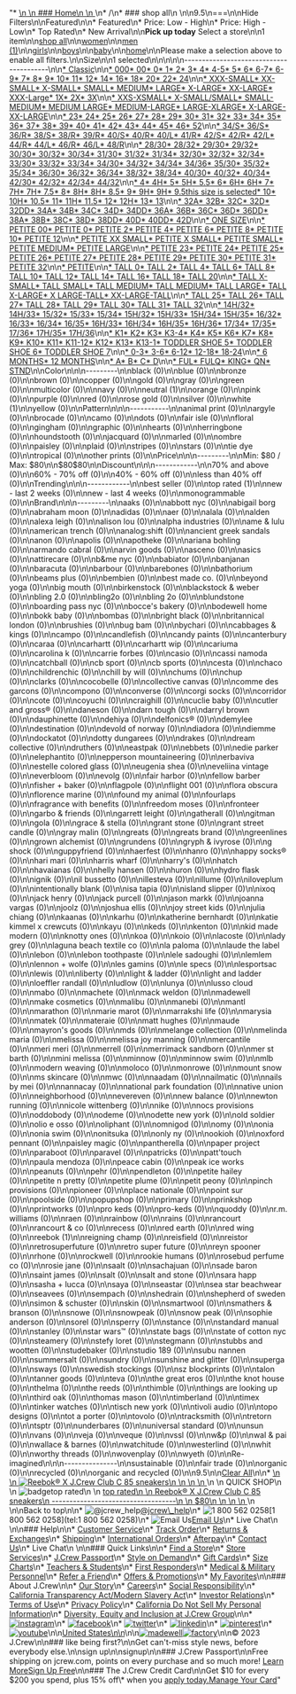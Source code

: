 "*   [\n    \n    ### Home\n    \n    ](/)\n*   /\n*   ### shop all\n    \n\n9.5\n===\n\nHide Filters\n\nFeatured\n\n*   Featured\n*   Price: Low - High\n*   Price: High - Low\n*   Top Rated\n*   New Arrival\n\n**Pick up today** Select a store\n\n1 item\n\n[shop all](/all/?crawl=no)\n\n[women](/all/womens?crawl=no)\n\n[men (1)](/all/mens?crawl=no)\n\n[girls](/all/girls?crawl=no)\n\n[boys](/all/boys?crawl=no)\n\n[baby](/all/baby?crawl=no)\n\n[home](/all/home?crawl=no)\n\nPlease make a selection above to enable all filters.\n\nSize\n\n1 selected[](/all/?crawl=no)\n\n\n\n\n----------------------------------------\n\n[*   Classic](/all/?crawl=no&fit=Classic&size=9.5)\n\n[*   000](/all/?crawl=no&size=000,9.5)[*   00](/all/?crawl=no&size=00,9.5)[*   0](/all/?crawl=no&size=0,9.5)[*   1](/all/?crawl=no&size=1,9.5)[*   2](/all/?crawl=no&size=2,9.5)[*   3](/all/?crawl=no&size=3,9.5)[*   4](/all/?crawl=no&size=4,9.5)[*   4-5](/all/?crawl=no&size=4-5,9.5)[*   5](/all/?crawl=no&size=5,9.5)[*   6](/all/?crawl=no&size=6,9.5)[*   6-7](/all/?crawl=no&size=6-7,9.5)[*   6-9](/all/?crawl=no&size=6-9,9.5)[*   7](/all/?crawl=no&size=7,9.5)[*   8](/all/?crawl=no&size=8,9.5)[*   9](/all/?crawl=no&size=9,9.5)[*   10](/all/?crawl=no&size=10,9.5)[*   11](/all/?crawl=no&size=11,9.5)[*   12](/all/?crawl=no&size=12,9.5)[*   14](/all/?crawl=no&size=14,9.5)[*   16](/all/?crawl=no&size=16,9.5)[*   18](/all/?crawl=no&size=18,9.5)[*   20](/all/?crawl=no&size=20,9.5)[*   22](/all/?crawl=no&size=22,9.5)[*   24](/all/?crawl=no&size=24,9.5)\n\n[*   XXX-SMALL](/all/?crawl=no&size=9.5,XXX-SMALL)[*   XX-SMALL](/all/?crawl=no&size=9.5,XX-SMALL)[*   X-SMALL](/all/?crawl=no&size=9.5,X-SMALL)[*   SMALL](/all/?crawl=no&size=9.5,SMALL)[*   MEDIUM](/all/?crawl=no&size=9.5,MEDIUM)[*   LARGE](/all/?crawl=no&size=9.5,LARGE)[*   X-LARGE](/all/?crawl=no&size=9.5,X-LARGE)[*   XX-LARGE](/all/?crawl=no&size=9.5,XX-LARGE)[*   XXX-Large](/all/?crawl=no&size=9.5,XXXL)[*   1X](/all/?crawl=no&size=1X,9.5)[*   2X](/all/?crawl=no&size=2X,9.5)[*   3X](/all/?crawl=no&size=3X,9.5)\n\n[*   XXS-XSMALL](/all/?crawl=no&size=9.5,XXS-XSMALL)[*   X-SMALL/SMALL](/all/?crawl=no&size=9.5,X-SMALL%2FSMALL)[*   SMALL-MEDIUM](/all/?crawl=no&size=9.5,SMALL-MEDIUM)[*   MEDIUM LARGE](/all/?crawl=no&size=9.5,MEDIUM%20LARGE)[*   MEDIUM-LARGE](/all/?crawl=no&size=9.5,MEDIUM-LARGE)[*   LARGE-XLARGE](/all/?crawl=no&size=9.5,LARGE-XLARGE)[*   X-LARGE-XX-LARGE](/all/?crawl=no&size=9.5,X-LARGE-XX-LARGE)\n\n[*   23](/all/?crawl=no&size=23,9.5)[*   24](/all/?crawl=no&size=24G,9.5)[*   25](/all/?crawl=no&size=25,9.5)[*   26](/all/?crawl=no&size=26,9.5)[*   27](/all/?crawl=no&size=27,9.5)[*   28](/all/?crawl=no&size=28,9.5)[*   29](/all/?crawl=no&size=29,9.5)[*   30](/all/?crawl=no&size=30,9.5)[*   31](/all/?crawl=no&size=31,9.5)[*   32](/all/?crawl=no&size=32,9.5)[*   33](/all/?crawl=no&size=33,9.5)[*   34](/all/?crawl=no&size=34,9.5)[*   35](/all/?crawl=no&size=35,9.5)[*   36](/all/?crawl=no&size=36,9.5)[*   37](/all/?crawl=no&size=37,9.5)[*   38](/all/?crawl=no&size=38,9.5)[*   39](/all/?crawl=no&size=39,9.5)[*   40](/all/?crawl=no&size=40,9.5)[*   41](/all/?crawl=no&size=41,9.5)[*   42](/all/?crawl=no&size=42,9.5)[*   43](/all/?crawl=no&size=43,9.5)[*   44](/all/?crawl=no&size=44,9.5)[*   45](/all/?crawl=no&size=45,9.5)[*   46](/all/?crawl=no&size=46,9.5)[*   52](/all/?crawl=no&size=52,9.5)\n\n[*   34/S](/all/?crawl=no&size=34%2FS,9.5)[*   36/S](/all/?crawl=no&size=36%2FS,9.5)[*   36/R](/all/?crawl=no&size=36%2FR,9.5)[*   38/S](/all/?crawl=no&size=38%2FS,9.5)[*   38/R](/all/?crawl=no&size=38%2FR,9.5)[*   39/R](/all/?crawl=no&size=39%2FR,9.5)[*   40/S](/all/?crawl=no&size=40%2FS,9.5)[*   40/R](/all/?crawl=no&size=40%2FR,9.5)[*   40/L](/all/?crawl=no&size=40%2FL,9.5)[*   41/R](/all/?crawl=no&size=41%2FR,9.5)[*   42/S](/all/?crawl=no&size=42%2FS,9.5)[*   42/R](/all/?crawl=no&size=42%2FR,9.5)[*   42/L](/all/?crawl=no&size=42%2FL,9.5)[*   44/R](/all/?crawl=no&size=44%2FR,9.5)[*   44/L](/all/?crawl=no&size=44%2FL,9.5)[*   46/R](/all/?crawl=no&size=46%2FR,9.5)[*   46/L](/all/?crawl=no&size=46%2FL,9.5)[*   48/R](/all/?crawl=no&size=48%2FR,9.5)\n\n[*   28/30](/all/?crawl=no&size=28%2F30,9.5)[*   28/32](/all/?crawl=no&size=28%2F32,9.5)[*   29/30](/all/?crawl=no&size=29%2F30,9.5)[*   29/32](/all/?crawl=no&size=29%2F32,9.5)[*   30/30](/all/?crawl=no&size=30%2F30,9.5)[*   30/32](/all/?crawl=no&size=30%2F32,9.5)[*   30/34](/all/?crawl=no&size=30%2F34,9.5)[*   31/30](/all/?crawl=no&size=31%2F30,9.5)[*   31/32](/all/?crawl=no&size=31%2F32,9.5)[*   31/34](/all/?crawl=no&size=31%2F34,9.5)[*   32/30](/all/?crawl=no&size=32%2F30,9.5)[*   32/32](/all/?crawl=no&size=32%2F32,9.5)[*   32/34](/all/?crawl=no&size=32%2F34,9.5)[*   33/30](/all/?crawl=no&size=33%2F30,9.5)[*   33/32](/all/?crawl=no&size=33%2F32,9.5)[*   33/34](/all/?crawl=no&size=33%2F34,9.5)[*   34/30](/all/?crawl=no&size=34%2F30,9.5)[*   34/32](/all/?crawl=no&size=34%2F32,9.5)[*   34/34](/all/?crawl=no&size=34%2F34,9.5)[*   34/36](/all/?crawl=no&size=34%2F36,9.5)[*   35/30](/all/?crawl=no&size=35%2F30,9.5)[*   35/32](/all/?crawl=no&size=35%2F32,9.5)[*   35/34](/all/?crawl=no&size=35%2F34,9.5)[*   36/30](/all/?crawl=no&size=36%2F30,9.5)[*   36/32](/all/?crawl=no&size=36%2F32,9.5)[*   36/34](/all/?crawl=no&size=36%2F34,9.5)[*   38/32](/all/?crawl=no&size=38%2F32,9.5)[*   38/34](/all/?crawl=no&size=38%2F34,9.5)[*   40/30](/all/?crawl=no&size=40%2F30,9.5)[*   40/32](/all/?crawl=no&size=40%2F32,9.5)[*   40/34](/all/?crawl=no&size=40%2F34,9.5)[*   42/30](/all/?crawl=no&size=42%2F30,9.5)[*   42/32](/all/?crawl=no&size=42%2F32,9.5)[*   42/34](/all/?crawl=no&size=42%2F34,9.5)[*   44/32](/all/?crawl=no&size=44%2F32,9.5)\n\n[*   4](/all/?crawl=no&size=4%20MEDIUM,9.5)[*   4H](/all/?crawl=no&size=4H%20MEDIUM,9.5)[*   5](/all/?crawl=no&size=5%20MEDIUM,9.5)[*   5H](/all/?crawl=no&size=5H%20MEDIUM,9.5)[*   5.5](/all/?crawl=no&size=5.5,9.5)[*   6](/all/?crawl=no&size=6%20MEDIUM,9.5)[*   6H](/all/?crawl=no&size=6H,9.5)[*   6H](/all/?crawl=no&size=6H%20MEDIUM,9.5)[*   7](/all/?crawl=no&size=7%20MEDIUM,9.5)[*   7H](/all/?crawl=no&size=7H%20MEDIUM,9.5)[*   7H](/all/?crawl=no&size=7H,9.5)[*   7.5](/all/?crawl=no&size=7.5,9.5)[*   8](/all/?crawl=no&size=8%20MEDIUM,9.5)[*   8H](/all/?crawl=no&size=8H%20MEDIUM,9.5)[*   8H](/all/?crawl=no&size=8H,9.5)[*   8.5](/all/?crawl=no&size=8.5,9.5)[*   9](/all/?crawl=no&size=9%20MEDIUM,9.5)[*   9H](/all/?crawl=no&size=9.5,9H%20MEDIUM)[*   9H](/all/?crawl=no&size=9.5,9H)[*   9.5this size is selected](/all/?crawl=no)[*   10](/all/?crawl=no&size=10%20MEDIUM,9.5)[*   10H](/all/?crawl=no&size=10H%20MEDIUM,9.5)[*   10.5](/all/?crawl=no&size=10.5,9.5)[*   11](/all/?crawl=no&size=11%20MEDIUM,9.5)[*   11H](/all/?crawl=no&size=11H%20MEDIUM,9.5)[*   11.5](/all/?crawl=no&size=11.5,9.5)[*   12](/all/?crawl=no&size=12%20MEDIUM,9.5)[*   12H](/all/?crawl=no&size=12H%20MEDIUM,9.5)[*   13](/all/?crawl=no&size=13,9.5)[*   13](/all/?crawl=no&size=13%20MEDIUM,9.5)\n\n[*   32A](/all/?crawl=no&size=32A,9.5)[*   32B](/all/?crawl=no&size=32B,9.5)[*   32C](/all/?crawl=no&size=32C,9.5)[*   32D](/all/?crawl=no&size=32D,9.5)[*   32DD](/all/?crawl=no&size=32DD,9.5)[*   34A](/all/?crawl=no&size=34A,9.5)[*   34B](/all/?crawl=no&size=34B,9.5)[*   34C](/all/?crawl=no&size=34C,9.5)[*   34D](/all/?crawl=no&size=34D,9.5)[*   34DD](/all/?crawl=no&size=34DD,9.5)[*   36A](/all/?crawl=no&size=36A,9.5)[*   36B](/all/?crawl=no&size=36B,9.5)[*   36C](/all/?crawl=no&size=36C,9.5)[*   36D](/all/?crawl=no&size=36D,9.5)[*   36DD](/all/?crawl=no&size=36DD,9.5)[*   38A](/all/?crawl=no&size=38A,9.5)[*   38B](/all/?crawl=no&size=38B,9.5)[*   38C](/all/?crawl=no&size=38C,9.5)[*   38D](/all/?crawl=no&size=38D,9.5)[*   38DD](/all/?crawl=no&size=38DD,9.5)[*   40D](/all/?crawl=no&size=40D,9.5)[*   40DD](/all/?crawl=no&size=40DD,9.5)[*   42D](/all/?crawl=no&size=42D,9.5)\n\n[*   ONE SIZE](/all/?crawl=no&size=9.5,ONE%20SIZE)\n\n[*   PETITE 00](/all/?crawl=no&size=9.5,PETITE%2000)[*   PETITE 0](/all/?crawl=no&size=9.5,PETITE%200)[*   PETITE 2](/all/?crawl=no&size=9.5,PETITE%202)[*   PETITE 4](/all/?crawl=no&size=9.5,PETITE%204)[*   PETITE 6](/all/?crawl=no&size=9.5,PETITE%206)[*   PETITE 8](/all/?crawl=no&size=9.5,PETITE%208)[*   PETITE 10](/all/?crawl=no&size=9.5,PETITE%2010)[*   PETITE 12](/all/?crawl=no&size=9.5,PETITE%2012)\n\n[*   PETITE XX SMALL](/all/?crawl=no&size=9.5,PETITE%20XX%20SMALL)[*   PETITE X SMALL](/all/?crawl=no&size=9.5,PETITE%20X%20SMALL)[*   PETITE SMALL](/all/?crawl=no&size=9.5,PETITE%20SMALL)[*   PETITE MEDIUM](/all/?crawl=no&size=9.5,PETITE%20MEDIUM)[*   PETITE LARGE](/all/?crawl=no&size=9.5,PETITE%20LARGE)\n\n[*   PETITE 23](/all/?crawl=no&size=9.5,PETITE%2023)[*   PETITE 24](/all/?crawl=no&size=9.5,PETITE%2024)[*   PETITE 25](/all/?crawl=no&size=9.5,PETITE%2025)[*   PETITE 26](/all/?crawl=no&size=9.5,PETITE%2026)[*   PETITE 27](/all/?crawl=no&size=9.5,PETITE%2027)[*   PETITE 28](/all/?crawl=no&size=9.5,PETITE%2028)[*   PETITE 29](/all/?crawl=no&size=9.5,PETITE%2029)[*   PETITE 30](/all/?crawl=no&size=9.5,PETITE%2030)[*   PETITE 31](/all/?crawl=no&size=9.5,PETITE%2031)[*   PETITE 32](/all/?crawl=no&size=9.5,PETITE%2032)\n\n[*   PETITE](/all/?crawl=no&size=9.5,PETITE)\n\n[*   TALL 0](/all/?crawl=no&size=9.5,TALL%20SIZE%200)[*   TALL 2](/all/?crawl=no&size=9.5,TALL%202)[*   TALL 4](/all/?crawl=no&size=9.5,TALL%204)[*   TALL 6](/all/?crawl=no&size=9.5,TALL%206)[*   TALL 8](/all/?crawl=no&size=9.5,TALL%208)[*   TALL 10](/all/?crawl=no&size=9.5,TALL%2010)[*   TALL 12](/all/?crawl=no&size=9.5,TALL%2012)[*   TALL 14](/all/?crawl=no&size=9.5,TALL%2014)[*   TALL 16](/all/?crawl=no&size=9.5,TALL%2016)[*   TALL 18](/all/?crawl=no&size=9.5,TALL%2018)[*   TALL 20](/all/?crawl=no&size=9.5,TALL%2020)\n\n[*   TALL X-SMALL](/all/?crawl=no&size=9.5,TALL%20X-SMALL)[*   TALL SMALL](/all/?crawl=no&size=9.5,TALL%20SMALL)[*   TALL MEDIUM](/all/?crawl=no&size=9.5,TALL%20MEDIUM)[*   TALL MEDIUM](/all/?crawl=no&size=9.5,TALL%20SIZE%20MEDIUM)[*   TALL LARGE](/all/?crawl=no&size=9.5,TALL%20LARGE)[*   TALL X-LARGE](/all/?crawl=no&size=9.5,TALL%20X-LARGE)[*   X LARGE-TALL](/all/?crawl=no&size=9.5,X%20LARGE-TALL)[*   XX-LARGE-TALL](/all/?crawl=no&size=9.5,XX-LARGE-TALL)\n\n[*   TALL 25](/all/?crawl=no&size=9.5,TALL%2025)[*   TALL 26](/all/?crawl=no&size=9.5,TALL%2026)[*   TALL 27](/all/?crawl=no&size=9.5,TALL%2027)[*   TALL 28](/all/?crawl=no&size=9.5,TALL%2028)[*   TALL 29](/all/?crawl=no&size=9.5,TALL%2029)[*   TALL 30](/all/?crawl=no&size=9.5,TALL%2030)[*   TALL 31](/all/?crawl=no&size=9.5,TALL%2031)[*   TALL 32](/all/?crawl=no&size=9.5,TALL%2032)\n\n[*   14H/32](/all/?crawl=no&size=14H%2F32,9.5)[*   14H/33](/all/?crawl=no&size=14H%2F33,9.5)[*   15/32](/all/?crawl=no&size=15%2F32,9.5)[*   15/33](/all/?crawl=no&size=15%2F33,9.5)[*   15/34](/all/?crawl=no&size=15%2F34,9.5)[*   15H/32](/all/?crawl=no&size=15H%2F32,9.5)[*   15H/33](/all/?crawl=no&size=15H%2F33,9.5)[*   15H/34](/all/?crawl=no&size=15H%2F34,9.5)[*   15H/35](/all/?crawl=no&size=15H%2F35,9.5)[*   16/32](/all/?crawl=no&size=16%2F32,9.5)[*   16/33](/all/?crawl=no&size=16%2F33,9.5)[*   16/34](/all/?crawl=no&size=16%2F34,9.5)[*   16/35](/all/?crawl=no&size=16%2F35,9.5)[*   16H/33](/all/?crawl=no&size=16H%2F33,9.5)[*   16H/34](/all/?crawl=no&size=16H%2F34,9.5)[*   16H/35](/all/?crawl=no&size=16H%2F35,9.5)[*   16H/36](/all/?crawl=no&size=16H%2F36,9.5)[*   17/34](/all/?crawl=no&size=17%2F34,9.5)[*   17/35](/all/?crawl=no&size=17%2F35,9.5)[*   17/36](/all/?crawl=no&size=17%2F36,9.5)[*   17H/35](/all/?crawl=no&size=17H%2F35,9.5)[*   17H/36](/all/?crawl=no&size=17H%2F36,9.5)\n\n[*   K1](/all/?crawl=no&size=9.5,K1)[*   K2](/all/?crawl=no&size=9.5,K2)[*   K3](/all/?crawl=no&size=9.5,K3)[*   K3-4](/all/?crawl=no&size=9.5,K3-4)[*   K4](/all/?crawl=no&size=9.5,K4)[*   K5](/all/?crawl=no&size=9.5,K5)[*   K6](/all/?crawl=no&size=9.5,K6)[*   K7](/all/?crawl=no&size=9.5,K7)[*   K8](/all/?crawl=no&size=9.5,K8)[*   K9](/all/?crawl=no&size=9.5,K9)[*   K10](/all/?crawl=no&size=9.5,K10)[*   K11](/all/?crawl=no&size=9.5,K11)[*   K11-12](/all/?crawl=no&size=9.5,K11-12)[*   K12](/all/?crawl=no&size=9.5,K12)[*   K13](/all/?crawl=no&size=9.5,K13)[*   K13-1](/all/?crawl=no&size=9.5,K13-1)[*   TODDLER SHOE 5](/all/?crawl=no&size=9.5,TODDLER%20SHOE%205)[*   TODDLER SHOE 6](/all/?crawl=no&size=9.5,TODDLER%20SHOE%206)[*   TODDLER SHOE 7](/all/?crawl=no&size=9.5,TODDLER%20SHOE%207)\n\n[*   0-3](/all/?crawl=no&size=0-3,9.5)[*   3-6](/all/?crawl=no&size=3-6,9.5)[*   6-12](/all/?crawl=no&size=6-12,9.5)[*   12-18](/all/?crawl=no&size=12-18,9.5)[*   18-24](/all/?crawl=no&size=18-24,9.5)\n\n[*   6 MONTHS](/all/?crawl=no&size=6%20MONTHS,9.5)[*   12 MONTHS](/all/?crawl=no&size=12%20MONTHS,9.5)\n\n[*   A](/all/?crawl=no&size=9.5,A)[*   B](/all/?crawl=no&size=9.5,B)[*   C](/all/?crawl=no&size=9.5,C)[*   D](/all/?crawl=no&size=9.5,D)\n\n[*   FUL](/all/?crawl=no&size=9.5,FUL)[*   FULQ](/all/?crawl=no&size=9.5,FULQ)[*   KING](/all/?crawl=no&size=9.5,KING)[*   QN](/all/?crawl=no&size=9.5,QN)[*   STND](/all/?crawl=no&size=9.5,STND)\n\nColor\n\n\n---------\n\nblack (0)\n\nblue (0)\n\nbronze (0)\n\nbrown (0)\n\ncopper (0)\n\ngold (0)\n\ngray (0)\n\ngreen (0)\n\nmulticolor (0)\n\nnavy (0)\n\n[](/all/?crawl=no&l_color=root-neutral&size=9.5)neutral (1)\n\norange (0)\n\npink (0)\n\npurple (0)\n\nred (0)\n\nrose gold (0)\n\nsilver (0)\n\n[](/all/?crawl=no&l_color=root-white&size=9.5)white (1)\n\nyellow (0)\n\nPattern\n\n\n-----------\n\nanimal print (0)\n\nargyle (0)\n\nbrocade (0)\n\ncamo (0)\n\ndots (0)\n\nfair isle (0)\n\nfloral (0)\n\ngingham (0)\n\ngraphic (0)\n\nhearts (0)\n\nherringbone (0)\n\nhoundstooth (0)\n\njacquard (0)\n\nmarled (0)\n\nombre (0)\n\npaisley (0)\n\nplaid (0)\n\nstripes (0)\n\nstars (0)\n\ntie dye (0)\n\ntropical (0)\n\nother prints (0)\n\nPrice\n\n\n---------\n\nMin: $80 / Max: $80\n\n$80$80\n\nDiscount\n\n\n------------\n\n70% and above (0)\n\n60% - 70% off (0)\n\n40% - 60% off (0)\n\nless than 40% off (0)\n\nTrending\n\n\n------------\n\nbest seller (0)\n\n[](/all/?crawl=no&size=9.5&trending=topRated)top rated (1)\n\nnew - last 2 weeks (0)\n\nnew - last 4 weeks (0)\n\nmonogrammable (0)\n\nBrand\n\n\n---------\n\naaks (0)\n\nabbott nyc (0)\n\nabigail borg (0)\n\nabraham moon (0)\n\nadidas (0)\n\naer (0)\n\nalala (0)\n\nalden (0)\n\nalexa leigh (0)\n\nalison lou (0)\n\nalpha industries (0)\n\name & lulu (0)\n\namerican trench (0)\n\nanalog:shift (0)\n\nancient greek sandals (0)\n\nanon (0)\n\napolis (0)\n\napotheke (0)\n\nariana bohling (0)\n\narmando cabral (0)\n\narvin goods (0)\n\nasceno (0)\n\nasics (0)\n\nattirecare (0)\n\nb&me nyc (0)\n\nbabiator (0)\n\nbanjanan (0)\n\nbaracuta (0)\n\nbarbour (0)\n\nbarebones (0)\n\nbathorium (0)\n\nbeams plus (0)\n\nbembien (0)\n\nbest made co. (0)\n\nbeyond yoga (0)\n\nbig mouth (0)\n\nbirkenstock (0)\n\nblackstock & weber (0)\n\nbling 2.0 (0)\n\nbling2o (0)\n\nbling 2o (0)\n\nblundstone (0)\n\nboarding pass nyc (0)\n\nbocce's bakery (0)\n\nbodewell home (0)\n\nbokk baby (0)\n\nbombas (0)\n\nbright black (0)\n\nbritannical london (0)\n\nbrushies (0)\n\nbug bam (0)\n\nbychari (0)\n\ncabbages & kings (0)\n\ncampo (0)\n\ncandlefish (0)\n\ncandy paints (0)\n\ncanterbury (0)\n\ncaraa (0)\n\ncarhartt (0)\n\ncarhartt wip (0)\n\ncariuma (0)\n\ncarolina k (0)\n\ncarrie forbes (0)\n\ncasio (0)\n\ncassi namoda (0)\n\ncatchball (0)\n\ncb sport (0)\n\ncb sports (0)\n\ncesta (0)\n\nchaco (0)\n\nchildrenchic (0)\n\nchill by will (0)\n\nchums (0)\n\nchup (0)\n\nclarks (0)\n\ncocobelle (0)\n\ncollective canvas (0)\n\ncomme des garcons (0)\n\ncompono (0)\n\nconverse (0)\n\ncorgi socks (0)\n\ncorridor (0)\n\ncote (0)\n\ncoyuchi (0)\n\ncraighill (0)\n\ncuclie baby (0)\n\ncutler and gross® (0)\n\ndaneson (0)\n\ndarn tough (0)\n\ndarryl brown (0)\n\ndauphinette (0)\n\ndehiya (0)\n\ndelfonics® (0)\n\ndemylee (0)\n\ndestination (0)\n\ndevold of norway (0)\n\ndiadora (0)\n\ndiemme (0)\n\ndockatot (0)\n\ndotty dungarees (0)\n\ndrakes (0)\n\ndream collective (0)\n\ndruthers (0)\n\neastpak (0)\n\nebbets (0)\n\nedie parker (0)\n\nelephantito (0)\n\nepperson mountaineering (0)\n\nerbaviva (0)\n\nestelle colored glass (0)\n\neugenia shea (0)\n\neveliina vintage (0)\n\neverbloom (0)\n\nevolg (0)\n\nfair harbor (0)\n\nfellow barber (0)\n\nfisher + baker (0)\n\nflagpole (0)\n\nflight 001 (0)\n\nflora obscura (0)\n\nflorence marine (0)\n\nfound my animal (0)\n\nfourlaps (0)\n\nfragrance with benefits (0)\n\nfreedom moses (0)\n\nfronteer (0)\n\ngarbo & friends (0)\n\ngarrett leight (0)\n\ngatherall (0)\n\ngitman (0)\n\ngola (0)\n\ngrace & stella (0)\n\ngrant stone (0)\n\ngrant street candle (0)\n\ngray malin (0)\n\ngreats (0)\n\ngreats brand (0)\n\ngreenlines (0)\n\ngrown alchemist (0)\n\ngrundens (0)\n\ngryph & ivyrose (0)\n\ng shock (0)\n\nguppyfriend (0)\n\nhaerfest (0)\n\nhanro (0)\n\nhappy socks® (0)\n\nhari mari (0)\n\nharris wharf (0)\n\nharry's (0)\n\nhatch (0)\n\nhavaianas (0)\n\nhelly hansen (0)\n\nhuron (0)\n\nhydro flask (0)\n\nignik (0)\n\nil bussetto (0)\n\nillesteva (0)\n\nillume (0)\n\niloveplum (0)\n\nintentionally blank (0)\n\nisa tapia (0)\n\nisland slipper (0)\n\nixoq (0)\n\njack henry (0)\n\njack purcell (0)\n\njason markk (0)\n\njoanna vargas (0)\n\njoolz (0)\n\njoshua ellis (0)\n\njoy street kids (0)\n\njulia chiang (0)\n\nkaanas (0)\n\nkarhu (0)\n\nkatherine bernhardt (0)\n\nkatie kimmel x crewcuts (0)\n\nkayu (0)\n\nkeds (0)\n\nkenton (0)\n\nkid made modern (0)\n\nknotty ones (0)\n\nkoa (0)\n\nkoio (0)\n\nlacoste (0)\n\nlady grey (0)\n\nlaguna beach textile co (0)\n\nla paloma (0)\n\nlaude the label (0)\n\nlebon (0)\n\nlebon toothpaste (0)\n\nlele sadoughi (0)\n\nlemlem (0)\n\nlennon + wolfe (0)\n\nles gamins (0)\n\nle specs (0)\n\nlesportsac (0)\n\nlewis (0)\n\nliberty (0)\n\nlight & ladder (0)\n\nlight and ladder (0)\n\nloeffler randall (0)\n\nludlow (0)\n\nlunya (0)\n\nlusso cloud (0)\n\nmabo (0)\n\nmachete (0)\n\nmack weldon (0)\n\nmadewell (0)\n\nmake cosmetics (0)\n\nmalibu (0)\n\nmanebi (0)\n\nmantl (0)\n\nmarathon (0)\n\nmarie marot (0)\n\nmarrakshi life (0)\n\nmarysia (0)\n\nmatek (0)\n\nmateraie (0)\n\nmatt hughes (0)\n\nmaude (0)\n\nmayron's goods (0)\n\nmds (0)\n\nmelange collection (0)\n\nmelinda maria (0)\n\nmelissa (0)\n\nmelissa joy manning (0)\n\nmercantile (0)\n\nmeri meri (0)\n\nmerrell (0)\n\nmerrimack sandborn (0)\n\nmer st barth (0)\n\nmini melissa (0)\n\nminnow (0)\n\nminnow swim (0)\n\nmlb (0)\n\nmodern weaving (0)\n\nmoloco (0)\n\nmonrowe (0)\n\nmount snow (0)\n\nms skincare (0)\n\nmwc (0)\n\nnaadam (0)\n\nnailmatic (0)\n\nnails by mei (0)\n\nnannacay (0)\n\nnational park foundation (0)\n\nnative union (0)\n\nneighborhood (0)\n\nnevereven (0)\n\nnew balance (0)\n\nnewton running (0)\n\nnicole wittenberg (0)\n\nnike (0)\n\nnocs provisions (0)\n\noddobody (0)\n\nodeme (0)\n\nodette new york (0)\n\nold soldier (0)\n\nolio e osso (0)\n\noliphant (0)\n\nomnigod (0)\n\nomy (0)\n\nonia (0)\n\nonia swim (0)\n\nonitsuka (0)\n\nonly ny (0)\n\nookioh (0)\n\noxford pennant (0)\n\npaisley magic (0)\n\npantherella (0)\n\npaper project (0)\n\nparaboot (0)\n\nparavel (0)\n\npatricks (0)\n\npatt'touch (0)\n\npaula mendoza (0)\n\npeace cabin (0)\n\npeak ice works (0)\n\npeanuts (0)\n\npehr (0)\n\npendleton (0)\n\npetite hailey (0)\n\npetite n pretty (0)\n\npetite plume (0)\n\npetit peony (0)\n\npinch provisions (0)\n\npioneer (0)\n\nplace nationale (0)\n\npoint sur (0)\n\npoolside (0)\n\npopupshop (0)\n\nprimary (0)\n\nprinkshop (0)\n\nprintworks (0)\n\npro keds (0)\n\npro-keds (0)\n\nquoddy (0)\n\nr.m. williams (0)\n\nraen (0)\n\nrainbow (0)\n\nrains (0)\n\nrancourt (0)\n\nrancourt & co (0)\n\nrecess (0)\n\nred earth (0)\n\nred wing (0)\n\n[](/all/?brand=REEBOK&crawl=no&size=9.5)reebok (1)\n\nreigning champ (0)\n\nreisfield (0)\n\nreistor (0)\n\nretrosuperfuture (0)\n\nretro super future (0)\n\nreyn spooner (0)\n\nrhone (0)\n\nrockwell (0)\n\nrookie humans (0)\n\nrosebud perfume co (0)\n\nrosie jane (0)\n\nsaalt (0)\n\nsachajuan (0)\n\nsade baron (0)\n\nsaint james (0)\n\nsalt (0)\n\nsalt and stone (0)\n\nsara happ (0)\n\nsasha + lucca (0)\n\nsaya (0)\n\nseastar (0)\n\nsea star beachwear (0)\n\nseavees (0)\n\nsempach (0)\n\nshedrain (0)\n\nshepherd of sweden (0)\n\nsimon & schuster (0)\n\nskin (0)\n\nsmartwool (0)\n\nsmathers & branson (0)\n\nsnowe (0)\n\nsnowpeak (0)\n\nsnow peak (0)\n\nsophie anderson (0)\n\nsorel (0)\n\nsperry (0)\n\nstance (0)\n\nstandard manual (0)\n\nstanley (0)\n\nstar wars™ (0)\n\nstate bags (0)\n\nstate of cotton nyc (0)\n\nsteamery (0)\n\nstefy loret (0)\n\nstegmann (0)\n\nstubbs and wootten (0)\n\nstudebaker (0)\n\nstudio 189 (0)\n\nsubu nannen (0)\n\nsummersalt (0)\n\nsundry (0)\n\nsunshine and glitter (0)\n\nsuperga (0)\n\nsways (0)\n\nswedish stockings (0)\n\nsz blockprints (0)\n\ntalon (0)\n\ntanner goods (0)\n\nteva (0)\n\nthe great eros (0)\n\nthe knot house (0)\n\nthelma (0)\n\nthe reeds (0)\n\nthimble (0)\n\nthings are looking up (0)\n\nthird oak (0)\n\nthomas mason (0)\n\ntimberland (0)\n\ntimex (0)\n\ntinker watches (0)\n\ntisch new york (0)\n\ntivoli audio (0)\n\ntopo designs (0)\n\ntot a porter (0)\n\ntovolo (0)\n\ntracksmith (0)\n\ntretorn (0)\n\ntsptr (0)\n\nunderbares (0)\n\nuniversal standard (0)\n\nunsun (0)\n\nvans (0)\n\nveja (0)\n\nveque (0)\n\nvssl (0)\n\nw&p (0)\n\nwal & pai (0)\n\nwallace & barnes (0)\n\nwatchitude (0)\n\nwesterlind (0)\n\nwhit (0)\n\nworthy threads (0)\n\nwovenplay (0)\n\nwyeth (0)\n\nRe-imagined\n\n\n---------------\n\nsustainable (0)\n\nfair trade (0)\n\norganic (0)\n\nrecycled (0)\n\norganic and recycled (0)\n\n9.5[](/all/?crawl=no)\n\n[Clear All](/all/?crawl=no)\n\n*   [\n    \n    ![ Reebok® X J.Crew Club C 85 sneakers](https://www.jcrew.com/s7-img-facade/AU867_EE2064?hei=640&crop=0,0,512,0)\n    \n    \n    \n    ](/p/mens/categories/shoes/exclusives/reebok-x-jcrew-club-c-85-sneakers/AU867?display=standard&fit=Classic&color_name=vintage-clay&colorProductCode=AU867)\n    \n    QUICK SHOP\n    \n    ![badge](https://www.jcrew.com/s7-img-facade/TR)top rated\n    \n    [top rated\n    \n    Reebok® X J.Crew Club C 85 sneakers\n    -----------------------------------\n    \n    $80\n    \n    \n    \n    ](/p/mens/categories/shoes/exclusives/reebok-x-jcrew-club-c-85-sneakers/AU867?display=standard&fit=Classic&color_name=vintage-clay&colorProductCode=AU867)\n    \n\nBack to top\n\n*   ![@jcrew_help](/next-static/images/sidecar-modules/footer/twitter-2.svg)[@jcrew\\_help](https://twitter.com/jcrew_help)\n*   ![1 800 562 0258](/next-static/images/sidecar-modules/footer/phone-2.svg)[1 800 562 0258](tel:1 800 562 0258)\n*   ![Email Us](/next-static/images/sidecar-modules/footer/email.svg)[Email Us](mailto:help@jcrew.com)\n*   Live Chat\n    \n\n### Help\n\n*   [Customer Service](/help/customer-service)\n*   [Track Order](/help/order-status)\n*   [Returns & Exchanges](/help/returns-exchanges)\n*   [Shipping](/help/shipping-handling)\n*   [International Orders](/help/international-orders)\n*   [Afterpay](/afterpay-faq)\n*   [Contact Us](/help/contact-us)\n*   Live Chat\n    \n\n### Quick Links\n\n*   [Find a Store](https://stores.jcrew.com/search)\n*   [Store Services](/s/store-services)\n*   [J.Crew Passport](/s/rewards)\n*   [Style on Demand](/s/style-on-demand)\n*   [Gift Cards](/help/gift-card)\n*   [Size Charts](/r/size-charts)\n*   [Teachers & Students](/s/teacher-student-discount)\n*   [First Responders](/s/military-medical-first-responder-discount)\n*   [Medical & Military Personnel](/s/military-medical-first-responder-discount)\n*   [Refer a Friend](/share)\n*   [Offers & Promotions](/best-deals)\n*   [My Favorites](/favorites)\n\n### About J.Crew\n\n*   [Our Story](/s/aboutus)\n*   [Careers](https://jobs.jcrew.com)\n*   [Social Responsibility](/s/corporate-responsibility)\n*   [California Transparency Act/Modern Slavery Act](/s/CSR-california-transparency-act)\n*   [Investor Relations](https://investors.jcrew.com)\n*   [Terms of Use](/help/terms-of-use)\n*   [Privacy Policy](/help/privacy-policy)\n*   [California Do Not Sell My Personal Information](https://jcrew.clarip.com/dsr/create?brand=jcrew&type=3)\n*   [Diversity, Equity and Inclusion at J.Crew Group](/s/diversity-equity-inclusion)\n\n*   [![instagram](/next-static/images/sidecar-modules/footer/instagram-2.svg)](http://instagram.com/jcrew)\n*   [![facebook](/next-static/images/sidecar-modules/footer/facebook-2.svg)](https://www.facebook.com/jcrew)\n*   [![twitter](/next-static/images/sidecar-modules/footer/twitter-2.svg)](https://twitter.com/jcrew)\n*   [![linkedin](/next-static/images/sidecar-modules/footer/linkedin.svg)](https://www.linkedin.com/company/j-crew)\n*   [![pinterest](/next-static/images/sidecar-modules/footer/pinterest-2.svg)](http://pinterest.com/jcrew/)\n*   [![youtube](/next-static/images/sidecar-modules/footer/youtube-2.svg)](http://www.youtube.com/user/jcrewinsider)\n\n[United States\n\n](/r/context-chooser)\n\n[![madewell](/next-static/images/sidecar-modules/footer/madewell.svg)](https://www.madewell.com)[![factory](/next-static/images/sidecar-modules/navigation/jcrew-factory-logo-black.svg)](https://factory.jcrew.com)\n\n© 2023 J.Crew\n\n### like being first?\n\nGet can't-miss style news, before everybody else.\n\nsign up\n\nsignup\n\n### J.Crew Passport\n\nFree shipping on jcrew.com, points on every purchase and so much more! [Learn More](/s/rewards)[Sign Up Free](/?register=true)\n\n### The J.Crew Credit Card\n\nGet $10 for every $200 you spend, plus 15% off\\* when you [apply today.](/s/credit-card)[Manage Your Card](https://d.comenity.net/jcrew/)"